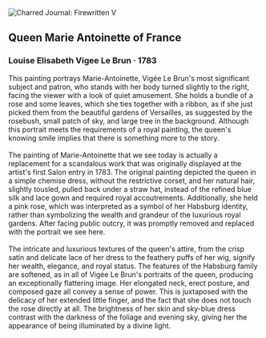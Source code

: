 <div class="artwork-of-the-day">
  <div class="container">
    <div class="img-wrapper">
      <img
        src="https://uploads3.wikiart.org/images/louise-elisabeth-vigee-le-brun/queen-marie-antoinette-of-france-1783.jpg!Large.jpg"
        alt="Charred Journal: Firewritten V" />
    </div>
    <div class="artwork-detail">
      <div class="artwork-origin"> 
        <h2 class="artwork-name">Queen Marie Antoinette of France</h2>
        <h3 class="artist">
          Louise Elisabeth Vigee Le Brun
                    ·  1783
        </h3>
      </div>
      <p class="description">
        <span class="artwork-description-text ng-binding" ng-bind-html="viewModel.ArtworkOfTheDay.Description | unsafe">This painting portrays Marie-Antoinette, Vigée Le Brun's most significant subject and patron, who stands with her body turned slightly to the right, facing the viewer with a look of quiet amusement. She holds a bundle of a rose and some leaves, which she ties together with a ribbon, as if she just picked them from the beautiful gardens of Versailles, as suggested by the rosebush, small patch of sky, and large tree in the background. Although this portrait meets the requirements of a royal painting, the queen's knowing smile implies that there is something more to the story.<br><br>The painting of Marie-Antoinette that we see today is actually a replacement for a scandalous work that was originally displayed at the artist's first Salon entry in 1783. The original painting depicted the queen in a simple chemise dress, without the restrictive corset, and her natural hair, slightly tousled, pulled back under a straw hat, instead of the refined blue silk and lace gown and required royal accoutrements. Additionally, she held a pink rose, which was interpreted as a symbol of her Habsburg identity, rather than symbolizing the wealth and grandeur of the luxurious royal gardens. After facing public outcry, it was promptly removed and replaced with the portrait we see here.<br><br>The intricate and luxurious textures of the queen's attire, from the crisp satin and delicate lace of her dress to the feathery puffs of her wig, signify her wealth, elegance, and royal status. The features of the Habsburg family are softened, as in all of Vigée Le Brun's portraits of the queen, producing an exceptionally flattering image. Her elongated neck, erect posture, and composed gaze all convey a sense of power. This is juxtaposed with the delicacy of her extended little finger, and the fact that she does not touch the rose directly at all. The brightness of her skin and sky-blue dress contrast with the darkness of the foliage and evening sky, giving her the appearance of being illuminated by a divine light.</span>
                        <div class="text-shadow-container" ng-show="showShadow" style=""></div>
      </p>
    </div>
  </div>

</div>
